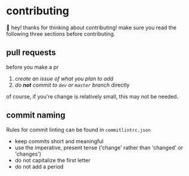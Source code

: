 # contributing

👋 hey! thanks for thinking about contributing! make sure you read the following three sections before contributing.

## pull requests

before you make a pr

1. _create an issue of what you plan to add_
2. _do **not** commit to `dev` or `master` branch_ directly

of course, if you're change is relatively small, this may not be needed.

## commit naming

Rules for commit linting can be found in `commitlintrc.json`

- keep commits short and meaningful
- use the imperative, present tense ('change' rather than 'changed' or 'changes')
- do not capitalize the first letter
- do not add a period
